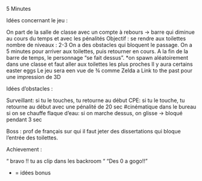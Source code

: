 5 Minutes

Idées concernant le jeu : 

On part de la salle de classe avec un compte à rebours → barre qui diminue au cours du temps et avec les pénalités
Objectif : se rendre aux toilettes
nombre de niveaux : 2-3
On a des obstacles qui bloquent le passage. 
On a 5 minutes pour arriver aux toilettes, puis retourner en cours.
A la fin de la barre de temps, le personnage “se fait dessus”.
*on spawn aléatoirement dans une classe et faut aller aux toilettes les plus proches
 Il y aura certains easter eggs
Le jeu sera een vue de ¾ comme Zelda a Link to the past pour une impression de 3D 




Idées d’obstacles :

Surveillant: si tu le touches, tu retourne au début
CPE: si tu le touche, tu retourne au début avec une pénalité de 20 sec #cinématique dans le bureau si on se chauffe 
flaque d’eau: si on marche dessus, on glisse -> bloqué pendant 3 sec


Boss : prof de français sur qui il faut jeter des dissertations qui bloque l’entrée des toilettes. 





Achievement :
    
“ bravo !! tu as clip dans les backroom “
“Des 0 a gogo!!”

* = idées bonus
